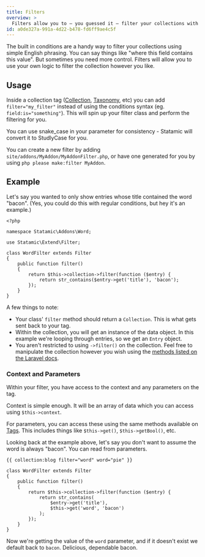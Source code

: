 ```yaml
---
title: Filters
overview: >
  Filters allow you to – you guessed it – filter your collections with your own custom logic if the built in [conditions syntax](/reference/conditions) isn't quite cutting it for you.
id: a0de327a-991a-4d22-b478-fd6ff9ae4c5f
---
```


The built in conditions are a handy way to filter your collections using simple English phrasing. You can say things like
"where this field contains this value". But sometimes you need more control. Filters will allow you to use your own
logic to filter the collection however you like.

## Usage

Inside a collection tag ([Collection][collection_tag], [Taxonomy][taxonomy_tag], etc) you can add `filter="my_filter"`
instead of using the conditions syntax (eg. `field:is="something"`). This will spin up your filter class and perform
the filtering for you.

You can use snake_case in your parameter for consistency - Statamic will convert it to StudlyCase for you.

You can create a new filter by adding `site/addons/MyAddon/MyAddonFilter.php`, or have one generated for you by using
 `php please make:filter MyAddon`.

## Example

Let's say you wanted to only show entries whose title contained the word "bacon". (Yes, you could do this with regular
conditions, but hey it's an example.)

``` .language-php
<?php

namespace Statamic\Addons\Word;

use Statamic\Extend\Filter;

class WordFilter extends Filter
{
    public function filter()
    {
        return $this->collection->filter(function ($entry) {
            return str_contains($entry->get('title'), 'bacon');
        });
    }
}
```

A few things to note:

- Your class' `filter` method should return a `Collection`. This is what gets sent back to your tag.
- Within the collection, you will get an instance of the data object. In this example we're looping through entries, so we get an `Entry` object.
- You aren't restricted to using `->filter()` on the collection. Feel free to manipulate the collection however you wish using the [methods listed on the Laravel docs][collection_methods].

### Context and Parameters

Within your filter, you have access to the context and any parameters on the tag.

Context is simple enough. It will be an array of data which you can access using `$this->context`.

For parameters, you can access these using the same methods available on [Tags][tags]. This includes things like `$this->get()`, `$this->getBool()`, etc.

Looking back at the example above, let's say you don't want to assume the word is always "bacon". You can read from parameters.

```
{{ collection:blog filter="word" word="pie" }}
```

``` .language-php
class WordFilter extends Filter
{
    public function filter()
    {
        return $this->collection->filter(function ($entry) {
            return str_contains(
                $entry->get('title'),
                $this->get('word', 'bacon')
            );
        });
    }
}
```

Now we're getting the value of the `word` parameter, and if it doesn't exist we default back to `bacon`. Delicious, dependable bacon.


[collection_tag]: /reference/tags/collection
[taxonomy_tag]: /reference/tags/taxonomy
[collection_methods]: https://laravel.com/docs/5.1/collections#available-methods
[tags]: /addons/anatomy/tags
